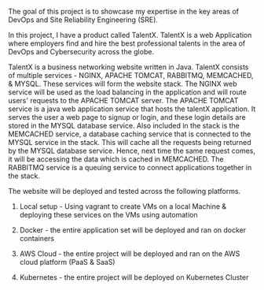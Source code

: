 

The goal of this project is to showcase my expertise in the key areas of DevOps and Site Reliability Engineering (SRE).

In this project, I have a product called TalentX. 
TalentX is a web Application where employers find and hire the best professional talents in the area of DevOps and 
Cybersecurity across the globe. 


TalentX is a business networking website written in Java. TalentX consists of multiple services - NGINX, APACHE TOMCAT, RABBITMQ, MEMCACHED, & MYSQL.
These services will form the website stack. The NGINX web service will be used as the load balancing in the application and will route users' requests to the APACHE TOMCAT server. The APACHE TOMCAT service is a java web application service that hosts the talentX application. It serves the user a web page to signup or login, and these login details are stored in the MYSQL database service. Also included in the stack is the MEMCACHED service, a database caching service that is connected to the MYSQL service in the stack. This will cache all the requests being returned by the MYSQL database service. Hence, next time the same request comes, it will be accessing the data which is cached in MEMCACHED. The RABBITMQ service is a queuing service to connect applications together in the stack.


 The website will be deployed and tested across the following platforms.
      
1. Local setup - Using vagrant to create VMs on a local Machine & deploying these services on the VMs using automation

2. Docker - the entire application set will be deployed and ran on docker containers

3. AWS Cloud - the entire project will be deployed and ran on the AWS cloud platform (PaaS & SaaS)

4. Kubernetes - the entire project will be deployed on Kubernetes Cluster



